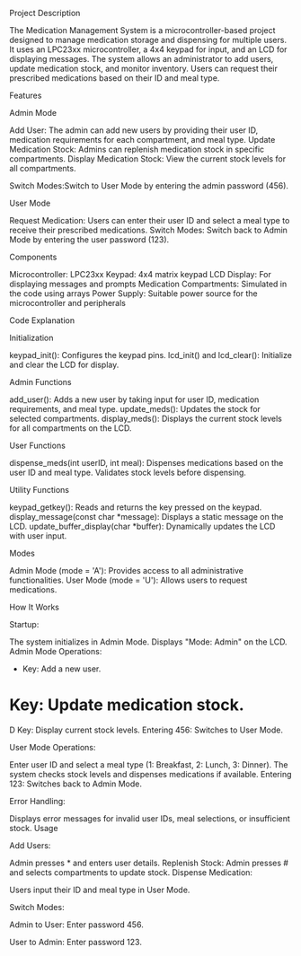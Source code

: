Project Description

The Medication Management System is a microcontroller-based project designed to manage medication storage and dispensing for multiple users. It uses an LPC23xx microcontroller, a 4x4 keypad for input, and an LCD for displaying messages. The system allows an administrator to add users, update medication stock, and monitor inventory. Users can request their prescribed medications based on their ID and meal type.

Features

Admin Mode

Add User: The admin can add new users by providing their user ID, medication requirements for each compartment, and meal type.
Update Medication Stock: Admins can replenish medication stock in specific compartments.
Display Medication Stock: View the current stock levels for all compartments.

Switch Modes:Switch to User Mode by entering the admin password (456).

User Mode

Request Medication: Users can enter their user ID and select a meal type to receive their prescribed medications.
Switch Modes: Switch back to Admin Mode by entering the user password (123).

Components

Microcontroller: LPC23xx
Keypad: 4x4 matrix keypad
LCD Display: For displaying messages and prompts
Medication Compartments: Simulated in the code using arrays
Power Supply: Suitable power source for the microcontroller and peripherals

Code Explanation

Initialization

keypad_init(): Configures the keypad pins.
lcd_init() and lcd_clear(): Initialize and clear the LCD for display.

Admin Functions

add_user(): Adds a new user by taking input for user ID, medication requirements, and meal type.
update_meds(): Updates the stock for selected compartments.
display_meds(): Displays the current stock levels for all compartments on the LCD.

User Functions

dispense_meds(int userID, int meal): Dispenses medications based on the user ID and meal type. Validates stock levels before dispensing.

Utility Functions

keypad_getkey(): Reads and returns the key pressed on the keypad.
display_message(const char *message): Displays a static message on the LCD.
update_buffer_display(char *buffer): Dynamically updates the LCD with user input.

Modes

Admin Mode (mode = 'A'): Provides access to all administrative functionalities.
User Mode (mode = 'U'): Allows users to request medications.

How It Works

Startup:

The system initializes in Admin Mode.
Displays "Mode: Admin" on the LCD.
Admin Mode Operations:

* Key: Add a new user.
# Key: Update medication stock.
D Key: Display current stock levels.
Entering 456: Switches to User Mode.

User Mode Operations:

Enter user ID and select a meal type (1: Breakfast, 2: Lunch, 3: Dinner).
The system checks stock levels and dispenses medications if available.
Entering 123: Switches back to Admin Mode.

Error Handling:

Displays error messages for invalid user IDs, meal selections, or insufficient stock.
Usage

Add Users:

Admin presses * and enters user details.
Replenish Stock:
Admin presses # and selects compartments to update stock.
Dispense Medication:

Users input their ID and meal type in User Mode.

Switch Modes:

Admin to User: Enter password 456.

User to Admin: Enter password 123.
